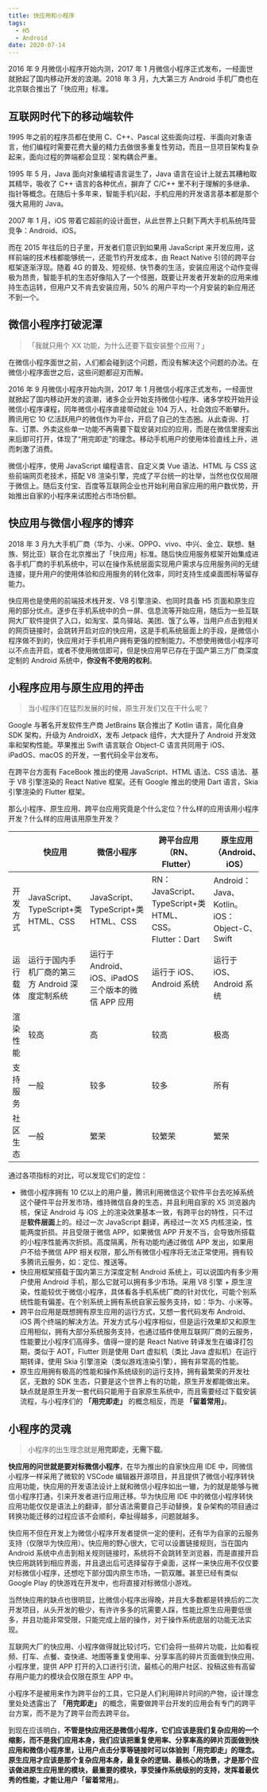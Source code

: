 ```yaml
---
title: 快应用和小程序
tags:
  - H5
  - Android
date: 2020-07-14
---
```


2016 年 9 月微信小程序开始内测，2017 年 1 月微信小程序正式发布，一经面世就掀起了国内移动开发的浪潮。2018 年 3 月，九大第三方 Android 手机厂商也在北京联合推出了「快应用」标准。

## 互联网时代下的移动端软件

1995 年之前的程序员都在使用 C、C++、Pascal 这些面向过程、半面向对象语言，他们编程时需要花费大量的精力去做很多重复性劳动，而且一旦项目架构复杂起来，面向过程的弊端都会显现：架构耦合严重。

1995 年 5 月，Java 面向对象编程语言诞生了，Java 语言在设计上就去其糟粕取其精华，吸收了 C++ 语言的各种优点，摒弃了 C/C++ 里不利于理解的多继承、指针等概念。在随后十多年来，智能手机兴起，手机应用的开发语言基本都是那个强大易用的 Java。

2007 年 1 月，iOS 带着它超前的设计面世，从此世界上只剩下两大手机系统阵营竞争：Android、iOS。

而在 2015 年往后的日子里，开发者们意识到如果用 JavaScript 来开发应用，这样前端的技术栈都能够统一，还能节约开发成本，由 React Native 引领的跨平台框架逐渐浮现。随着 4G 的普及、短视频、快节奏的生活，安装应用这个动作变得极为昂贵，智能手机的生态好像陷入了一个怪圈，既要让开发者开发新的应用来维持生态运转，但用户又不肯去安装应用，50% 的用户平均一个月安装的新应用还不到一个。

## 微信小程序打破泥潭

> 「我就只用个 XX 功能，为什么还要下载安装整个应用？」

在微信小程序面世之前，人们都会碰到这个问题，而没有解决这个问题的办法。在微信小程序面世之后，这些问题都迎刃而解。

2016 年 9 月微信小程序开始内测，2017 年 1 月微信小程序正式发布，一经面世就掀起了国内移动开发的浪潮，诸多企业开始支持微信小程序、诸多学校开始开设微信小程序课程，同年微信小程序直接带动就业 104 万人，社会效应不断攀升。腾讯用它 10 亿活跃用户的微信作为平台，开启了自己的生态圈。从此查询、打车、订票、外卖这些单一功能不再需要下载安装对应的应用，而是在微信里搜索出来后即可打开，体现了“用完即走”的理念。移动手机用户的使用体验直线上升，进而刺激了消费。

微信小程序，使用 JavaScript 编程语言、自定义类 Vue 语法、HTML 与 CSS 这些前端网页老技术，搭配 V8 渲染引擎，完成了平台统一的壮举，当然也仅仅局限于微信上。随后支付宝、百度等互联网企业也开始利用自家应用的用户数优势，开始推出自家的小程序来试图抢占市场份额。

## 快应用与微信小程序的博弈

2018 年 3 月九大手机厂商（华为、小米、OPPO、vivo、中兴、金立、联想、魅族、努比亚）联合在北京推出了「快应用」标准。随后快应用服务框架开始集成进各手机厂商的手机系统中，可以在操作系统层面实现用户需求与应用服务间的无缝连接，提升用户的使用体验和应用服务的转化效率，同时支持生成桌面图标等留存能力。

快应用也是使用的前端技术栈开发、V8 引擎渲染、也同时具备 H5 页面和原生应用的部分优点。逐步在手机系统中的负一屏、信息流等开始应用，随后为一些互联网大厂软件提供了入口，如淘宝、菜鸟驿站、美团、饿了么等，当用户点击到相关的网页链接时，会跳转开启对应的快应用，这是手机系统层面上的手段，是微信小程序做不到的，快应用对于手机用户拥有更强的控制能力。不想使用微信小程序可以不点击开启，或者不使用微信即可，但是快应用早已存在于国产第三方厂商深度定制的 Android 系统中，**你没有不使用的权利**。

## 小程序应用与原生应用的抨击

> 当小程序们在猛烈发展的时候，原生开发们又在干什么呢？

Google 与著名开发软件生产商 JetBrains 联合推出了 Kotlin 语言，简化自身 SDK 架构，升级为 AndroidX，发布 Jetpack 组件，大大提升了 Android 开发效率和架构性能。苹果推出 Swift 语言联合 Object-C 语言共同用于 iOS、iPadOS、macOS 的开发，一套代码全平台发布。

在跨平台方面有 FaceBook 推出的使用 JavaScript、HTML 语法、CSS 语法、基于 V8 引擎渲染的 React Native 框架。还有 Google 推出的使用 Dart 语言，Skia 引擎渲染的 Flutter 框架。

那么小程序、原生应用、跨平台应用究竟是个什么定位？什么样的应用该用小程序开发？什么样的应用该用原生开发？

|          | 快应用                                          | 微信小程序                                          | 跨平台应用（RN、Flutter）                              | 原生应用（Android、iOS）                    |
| -------- | ----------------------------------------------- | --------------------------------------------------- | ------------------------------------------------------ | ------------------------------------------- |
| 开发方式 | JavaScript、TypeScript+类 HTML、CSS             | JavaScript、TypeScript+类 HTML、CSS                 | RN：JavaScript、TypeScript+类 HTML、CSS。Flutter：Dart | Android：Java、Kotlin。iOS：Object-C、Swift |
| 运行载体 | 运行于国内手机厂商的第三方 Android 深度定制系统 | 运行于 Android、iOS、iPadOS 三个版本的微信 APP 应用 | 运行于 iOS、Android 系统                               | 运行于 iOS、Android 系统                    |
| 渲染性能 | 较高                                            | 高                                                  | 较高                                                   | 极高                                        |
| 支持服务 | 一般                                            | 较多                                                | 较多                                                   | 所有                                        |
| 社区生态 | 一般                                            | 繁荣                                                | 较繁荣                                                 | 繁荣                                        |

通过各项指标的对比，可以发现它们的定位：

- 微信小程序拥有 10 亿以上的用户量，腾讯利用微信这个软件平台去吃掉系统这个硬件平台开发市场，维持微信自身的生态，并且利用自家的 X5 浏览器内核，保证 Android 与 iOS 上的渲染效果基本一致，有跨平台的特性，只不过是**软件层面**上的。经过一次 JavaScript 翻译，再经过一次 X5 内核渲染，性能两度折损。并且受限于微信 APP，如果微信 APP 开发不当，会导致所搭载的小程序性能再次折损。高度隔离，所有功能均通过微信 APP 发出，如果用户不给予微信 APP 相关权限，那么所有微信小程序将无法正常使用。拥有较多腾讯云服务，如：定位、推送等。
- 快应用框架搭载于国内第三方深度定制 Android 系统上，可以说国内有多少用户使用 Android 手机，那么它就可以拥有多少市场。采用 V8 引擎 + 原生渲染，性能较优于微信小程序，具体看各手机系统厂商的针对优化，可能个别系统性能有偏差。在个别系统上拥有系统自家云服务支持，如：华为、小米等。
- 跨平台应用是既想拥有原生应用的运行方式，又想一套代码发布 Android、iOS 两个终端的解决方法。开发方式与小程序相似，但是运行效果却又和原生应用相似，拥有大部分系统服务支持，也通过插件使用互联网厂商的云服务，性能要比小程序们高得多。值得一提的是 React Native 转译发生在编译打包期，类似于 AOT，Flutter 则是使用 Dart 虚拟机（类比 Java 虚拟机）在运行期转译，使用 Skia 引擎渲染（类似游戏渲染引擎），拥有非常高的性能。
- 原生应用拥有极高的性能和操作系统级别的运行支持，拥有最繁荣的开发社区，无数的 SDK 生态，只要是这个世界上有的功能，原生开发都能做出来。缺点就是原生开发一套代码只能用于自家原生系统中，而且需要经过下载安装流程，与小程序们的 **「用完即走」** 的概念相反，而是 **「留着常用」**。

## 小程序的灵魂

> 小程序的出生理念就是**用完即走，无需下载**。

**快应用的问世就是要对标微信小程序**，在华为推出的自家快应用 IDE 中，同微信小程序一样采用了微软的 VSCode 编辑器开源项目，并且提供了微信小程序转快应用功能，快应用的开发语法设计上就和微信小程序如出一辙，为的就是能够与微信小程序打通，引来开发者进行应用迁移。华为快应用 IDE 中的微信小程序转快应用功能仅仅是语法上的翻译，部分语法需要自己手动替换，复杂架构的项目通过转换功能迁移的过程应该不会顺利，牵扯得越多，问题就越多。

快应用不但在开发上为微信小程序开发者提供一定的便利，还有华为自家的云服务支持（仅限华为快应用）。快应用的野心很大，它可以设置链接规则，当在国内 Android 系统中点击到相关规则链接时，系统将不会跳转至浏览器，而是直接开启快应用跳转到相应界面，并且退出后可选择留存于桌面，这样一来快应用不仅仅要对标微信小程序，还想吃下部分国内原生市场，一箭双雕。甚至已经有类似 Google Play 的快游戏在开发中，也将直接对标微信小游戏。

当然快应用的缺点也很明显，比微信小程序出得晚，并且大多数都是转换后的二次开发项目，从头开发的极少，有许许多多的坑需要人踩，性能比原生应用要低很多，并且功能非常受限，只能完成上层的操作，对于操作系统底层的功能无法实现。

互联网大厂的快应用、小程序做得就比较讨巧，它们会将一些碎片功能，比如看视频、打车、点餐、查快递、地图等重复使用率、分享率高的碎片页面做到快应用、小程序里，提供 APP 打开的入口进行引流，最核心的用户社区、投稿这些有高留存用户能力的模块会仅限在原生 APP 中。

小程序不是被用来作为跨平台的工具，它只是人们利用碎片时间的产物，设计理念里处处透露出了 **「用完即走」** 的概念，需要做跨平台开发的应用会有专门的跨平台方案，而不是为了跨平台而去跨平台。

到现在应该明白，**不管是快应用还是微信小程序，它们应该是我们复杂应用的一个缩影，而不是我们应用本身，我们应该把重复使用率、分享率高的碎片页面做到快应用和微信小程序里，让用户点击分享等链接时可以体验到「用完即走」的理念。**原生应用才应该是那个复杂应用本身，最复杂的逻辑、最核心的场景，才是那个应该做进原生应用里的模块，最重要的模块，享受操作系统级别的支持，发挥着最优秀的性能，才能让用户**「留着常用」**。

